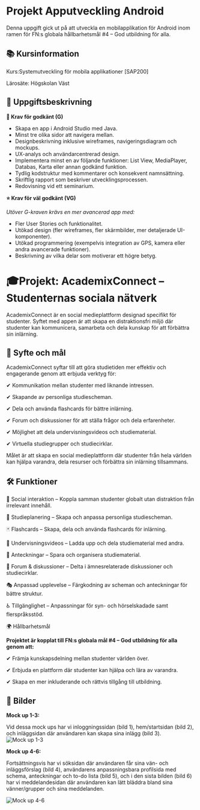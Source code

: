 # Projekt Apputveckling Android
Denna uppgift gick ut på att utveckla en mobilapplikation för Android inom ramen för FN:s globala hållbarhetsmål #4 – God utbildning för alla.

## 📚 Kursinformation
Kurs:Systemutveckling för mobila applikationer [SAP200]

Lärosäte: Högskolan Väst

## 📌 Uppgiftsbeskrivning
**🎯 Krav för godkänt (G)**
* Skapa en app i Android Studio med Java.
* Minst tre olika sidor att navigera mellan.
* Designbeskrivning inklusive wireframes, navigeringsdiagram och mockups.
* UX-analys och användarcentrerad design.
* Implementera minst en av följande funktioner: List View, MediaPlayer, Databas, Karta eller annan godkänd funktion.
* Tydlig kodstruktur med kommentarer och konsekvent namnsättning.
* Skriftlig rapport som beskriver utvecklingsprocessen.
* Redovisning vid ett seminarium.

**⭐ Krav för väl godkänt (VG)**

*Utöver G-kraven krävs en mer avancerad app med:*
* Fler User Stories och funktionalitet.
* Utökad design (fler wireframes, fler skärmbilder, mer detaljerade UI-komponenter).
* Utökad programmering (exempelvis integration av GPS, kamera eller andra avancerade funktioner).
* Beskrivning av vilka delar som motiverar ett högre betyg.

# 🎓Projekt: AcademixConnect – Studenternas sociala nätverk
AcademixConnect är en social medieplattform designad specifikt för studenter. Syftet med appen är att skapa en distraktionsfri miljö där studenter kan kommunicera, samarbeta och dela kunskap för att förbättra sin inlärning.

## 🎯 Syfte och mål
AcademixConnect syftar till att göra studietiden mer effektiv och engagerande genom att erbjuda verktyg för:

✔ Kommunikation mellan studenter med liknande intressen.

✔ Skapande av personliga studiescheman.

✔ Dela och använda flashcards för bättre inlärning.

✔ Forum och diskussioner för att ställa frågor och dela erfarenheter.

✔ Möjlighet att dela undervisningsvideos och studiematerial.

✔ Virtuella studiegrupper och studiecirklar.

Målet är att skapa en social medieplattform där studenter från hela världen kan hjälpa varandra, dela resurser och förbättra sin inlärning tillsammans.

## 🛠 Funktioner
👥 Social interaktion – Koppla samman studenter globalt utan distraktion från irrelevant innehåll.

📅 Studieplanering – Skapa och anpassa personliga studiescheman.

🃏 Flashcards – Skapa, dela och använda flashcards för inlärning.

🎥 Undervisningsvideos – Ladda upp och dela studiematerial med andra.

📑 Anteckningar – Spara och organisera studiematerial.

💬 Forum & diskussioner – Delta i ämnesrelaterade diskussioner och studiecirklar.

🎭 Anpassad upplevelse – Färgkodning av scheman och anteckningar för bättre struktur.

♿ Tillgänglighet – Anpassningar för syn- och hörselskadade samt flerspråksstöd.

🌍 Hållbarhetsmål

**Projektet är kopplat till FN:s globala mål #4 – God utbildning för alla genom att:**

✔ Främja kunskapsdelning mellan studenter världen över.

✔ Erbjuda en plattform där studenter kan hjälpa och lära av varandra.

✔ Skapa en mer inkluderande och rättvis tillgång till utbildning.

## 📸 Bilder
**Mock up 1-3:**

Vid dessa mock ups har vi inloggningssidan (bild 1), hem/startsidan (bild 2), och inläggsidan där användaren kan skapa sina inlägg (bild 3). 
![Mock up 1-3](https://github.com/user-attachments/assets/ba6777b0-1c84-4c96-8e53-a7261acc79dc)

**Mock up 4-6:**

Fortsättningsvis har vi söksidan där användaren får sina vän- och inläggsförslag (bild 4), användarens anpassningsbara profilsida med schema, anteckningar och to-do lista (bild 5), och i den sista bilden (bild 6) har vi meddelandesidan där användaren kan lätt bläddra bland sina vänner/grupper och sina meddelanden.

![Mock up 4-6](https://github.com/user-attachments/assets/5a3bb93b-2092-4ff4-bb37-b45511492b7a)


